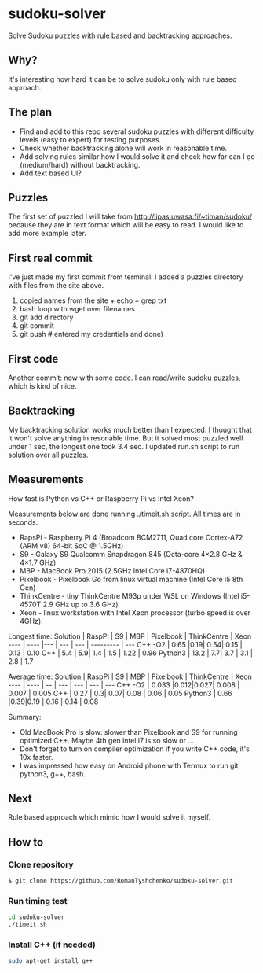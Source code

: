 # sudoku-solver
Solve Sudoku puzzles with rule based and backtracking approaches.

## Why?
It's interesting how hard it can be to solve sudoku only with rule based approach.

## The plan
- Find and add to this repo several sudoku puzzles with different difficulty levels (easy to expert) for testing purposes.
- Check whether backtracking alone will work in reasonable time.
- Add solving rules similar how I would solve it and check how far can I go (medium/hard) without backtracking.
- Add text based UI?

## Puzzles
The first set of puzzled I will take from 
http://lipas.uwasa.fi/~timan/sudoku/
because they are in text format which will be easy to read.
I would like to add more example later.

## First real commit
I've just made my first commit from terminal.
I added a puzzles directory with files from the site above.
1. copied names from the site + echo + grep txt
2. bash loop with wget over filenames
3. git add directory
4. git commit
5. git push # entered my credentials
and done)

## First code
Another commit: now with some code.
I can read/write sudoku puzzles, which is kind of nice.

## Backtracking
My backtracking solution works much better than I expected.
I thought that it won't solve anything in resonable time.
But it solved most puzzled well under 1 sec, the longest one took 3.4 sec.
I updated run.sh script to run solution over all puzzles.

## Measurements
How fast is Python vs C++ or Raspberry Pi vs Intel Xeon?

Measurements below are done running ./timeit.sh script.
All times are in seconds.

- RapsPi - Raspberry Pi 4 (Broadcom BCM2711, Quad core Cortex-A72 (ARM v8) 64-bit SoC @ 1.5GHz)
- S9 - Galaxy S9 Qualcomm Snapdragon 845 (Octa-core 4×2.8 GHz & 4×1.7 GHz)
- MBP - MacBook Pro 2015 (2.5GHz Intel Core i7-4870HQ)
- Pixelbook - Pixelbook Go from linux virtual machine (Intel Core i5 8th Gen)
- ThinkCentre - tiny ThinkCentre M93p under WSL on Windows (Intel i5-4570T 2.9 GHz up to 3.6 GHz)
- Xeon - linux workstation with Intel Xeon processor (turbo speed is over 4GHz).

Longest time:
Solution | RaspPi | S9 | MBP | Pixelbook | ThinkCentre | Xeon
----     | ----   |--- | --- | ---       | ---------   | ---
C++ -O2  | 0.65   |0.19| 0.54| 0.15      | 0.13        | 0.10
C++      | 5.4    | 5.9| 1.4 | 1.5       | 1.22        | 0.96
Python3  | 13.2   | 7.7| 3.7 | 3.1       | 2.8         | 1.7

Average time:
Solution | RaspPi  | S9 | MBP | Pixelbook | ThinkCentre |  Xeon 
----     | ----    | -- | --- | ---       | ---         | ---
C++ -O2  | 0.033  |0.012|0.027| 0.008     | 0.007       | 0.005
C++      | 0.27    | 0.3| 0.07| 0.08      | 0.06        | 0.05
Python3  | 0.66    |0.39|0.19 | 0.16      | 0.14        | 0.08

Summary:
- Old MacBook Pro is slow: slower than Pixelbook and S9 for running optimized C++. Maybe 4th gen intel i7 is so slow or ...
- Don't forget to turn on compiler optimization if you write C++ code, it's 10x faster.
- I was impressed how easy on Android phone with Termux to run git, python3, g++, bash.

## Next
Rule based approach which mimic how I would solve it myself.

## How to
### Clone repository
```bash
$ git clone https://github.com/RomanTyshchenko/sudoku-solver.git
```

### Run timing test
```bash
cd sudoku-solver
./timeit.sh
```

### Install C++ (if needed)
```bash
sudo apt-get install g++
```

